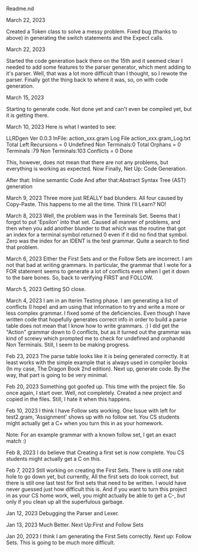 Readme.nd

March 22, 2023

Created a Token class to solve a messy problem.
Fixed bug (thanks to above) in generating the
switch statements and the Expect calls.

March 22, 2023

Started the code generation back there on the 15th
and it seemed clear I needed to add some features to
the parser generator, which ment adding to it's parser.
Well, that was a lot more difficult than I thought, so
I rewote the parser.  Finally got the thing back to
where it was, so, on with code generation.

March 15, 2023

Starting to generate code.  Not done yet
and can't even be compiled yet, but it
is getting there.

March 10, 2023
Here is what I wanted to see:

LLRDgen Ver 0.0.3
InFile: action_xxx.gram
Log File action_xxx.gram_Log.txt
Total Left Recursions = 0
Undefined Non Terminals:0
Total Orphans = 0
Terminals    :79
Non Terminals:103
Conflicts = 0
Done

This, however, does not mean that there are not any
problems, but everything is working as expected.
Now Finally, Net Up:
Code Generation.

After that: Inline semantic Code
And after that:Abstract Syntax Tree (AST) generation

March 9, 2023
	Three more just REALLY bad blunders.  All four caused
	by Copy-Paste.  This happens to me all the time.
	Think I'll Learn? NO!

March 8, 2023
	Well, the problem was in the Terminals Set.  Seems that
	I forgot to put 'Epsilon' into that set.  Caused all
	manner of problems, and then when you add another 
	blunder to that which was the routine that got an index
	for a terminal symbol returned 0 even if it did no 
	find that symbol. Zero was the index for an IDENT is
	the test grammar.  Quite a search to find that problem.

March 6, 2023
	Either the First Sets and or the Follow Sets are 
	incorrect.  I am not that bad at writing grammars.
	In particular, the grammar that I wote for a FOR
	statement seems to generate a lot of conflicts even
	when I get it down to the bare bones.  So, back to
	verifying FIRST and FOLLOW.

March 5, 2023
	Getting SO close.

March 4, 2023
	I am in an Iterim Testing phase.  I am generating a list
	of conflicts (I hope) and am using that information to try and
	write a more or less complex grammar.  I fixed some of the
	deficiencies.  Even though I have written code that hopefully
	generates correct info in order to build a parse table does not
	mean that I know how to write grammars. :)  I did get the "Action"
	grammar down to 0 conflicts, but as it turned out the grammar was
	kind of screwy which prompted me to check for undefined and orphandd
	Non Terminals.  Still, I seem to be making progress.

Feb 23, 2023
	The parse table looks like it is being
	generated correctly.  It at least works with
	the simple example that is always used in
	compiler books (In my case, The Dragon Book 2nd edition).
	Next up, generate code.
	By the way, that part is going to be very
	minimal.

Feb 20, 2023
	Something got goofed up.  This time with the project file.  So once 
again, I start over.  Well, not completely.
Created a new project and copied in the files.  Still, I hate it when 
this happens.

Feb 10, 2023
I think I have Follow sets working.  One Issue with
left for test2.gram, 'Assignment' shows up with no
follow set.  You CS students might actually get a C+
when you turn this in as your homework.

Note: For an example grammar with a known follow
set, I get an exact match :)

Feb 8, 2023
I do believe that Creating a first set is now complete.
You CS students might actually get a C on this.

Feb 7, 2023
Still working on creating the First Sets.
There is still one rabit hole to go down yet,
but currently, All the first sets do look correct,
but there is still one last test for first sets that need
to be written.  I would have never guessed just how difficult
this is.
And if you want to turn this project in as your CS home work,
well, you might actually be able to get a C-, but only
if you clean up all the superfulous garbage.

Jan 12, 2023
Debugging the Parser and Lexer.

Jan 13, 2023
Much Better.  Next Up:First and Follow Sets

Jan 20, 2023
I think I am generating the First Sets correctly.
Next up: Follow Sets.  This is going to be
much more difficult.
